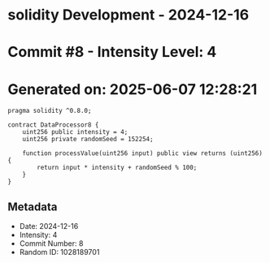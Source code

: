 ﻿# solidity Development - 2024-12-16
# Commit #8 - Intensity Level: 4
# Generated on: 2025-06-07 12:28:21
```solidity
pragma solidity ^0.8.0;

contract DataProcessor8 {
    uint256 public intensity = 4;
    uint256 private randomSeed = 152254;

    function processValue(uint256 input) public view returns (uint256) {
        return input * intensity + randomSeed % 100;
    }
}
```
## Metadata
- Date: 2024-12-16
- Intensity: 4
- Commit Number: 8
- Random ID: 1028189701
